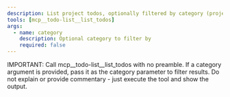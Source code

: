 ```yaml
---
description: List project todos, optionally filtered by category (project, gitignored)
tools: [mcp__todo-list__list_todos]
args:
  - name: category
    description: Optional category to filter by
    required: false
---
```


IMPORTANT: Call mcp__todo-list__list_todos with no preamble. If a category argument is provided, pass it as the category parameter to filter results. Do not explain or provide commentary - just execute the tool and show the output.

